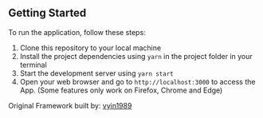 ## Getting Started

To run the application, follow these steps:

1. Clone this repository to your local machine
2. Install the project dependencies using `yarn` in the project folder in your terminal
3. Start the development server using `yarn start`
4. Open your web browser and go to `http://localhost:3000` to access the App. (Some features only work on Firefox, Chrome and Edge)

Original Framework built by: [vyin1989](https://github.com/vyin89)